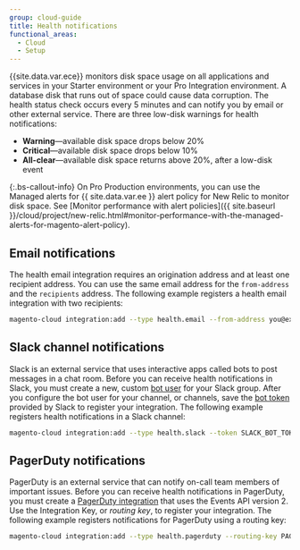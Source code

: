 ```yaml
---
group: cloud-guide
title: Health notifications
functional_areas:
  - Cloud
  - Setup
---
```


{{site.data.var.ece}} monitors disk space usage on all applications and services in your Starter environment or your Pro Integration environment. A database disk that runs out of space could cause data corruption. The health status check occurs every 5 minutes and can notify you by email or other external service. There are three low-disk warnings for health notifications:

-  **Warning**—available disk space drops below 20%
-  **Critical**—available disk space drops below 10%
-  **All-clear**—available disk space returns above 20%, after a low-disk event

{:.bs-callout-info}
On Pro Production environments, you can use the Managed alerts for {{ site.data.var.ee }} alert policy for New Relic to monitor disk space. See [Monitor performance with alert policies]({{ site.baseurl }}/cloud/project/new-relic.html#monitor-performance-with-the-managed-alerts-for-magento-alert-policy).

## Email notifications

The health email integration requires an origination address and at least one recipient address. You can use the same email address for the `from-address` and the `recipients` address. The following example registers a health email integration with two recipients:

```bash
magento-cloud integration:add --type health.email --from-address you@example.com --recipients them@example.com --recipients others@example.com
```

## Slack channel notifications

Slack is an external service that uses interactive apps called bots to post messages in a chat room. Before you can receive health notifications in Slack, you must create a new, custom [bot user](https://api.slack.com/bot-users) for your Slack group. After you configure the bot user for your channel, or channels, save the [bot token](https://api.slack.com/docs/token-types#bot) provided by Slack to register your integration. The following example registers health notifications in a Slack channel:

```bash
magento-cloud integration:add --type health.slack --token SLACK_BOT_TOKEN --channel '#slack-channel-name'
```

## PagerDuty notifications

PagerDuty is an external service that can notify on-call team members of important issues. Before you can receive health notifications in PagerDuty, you must create a [PagerDuty integration](https://v2.developer.pagerduty.com/v2/docs/integrating) that uses the Events API version 2. Use the Integration Key, or _routing key_, to register your integration. The following example registers notifications for PagerDuty using a routing key:

```bash
magento-cloud integration:add --type health.pagerduty --routing-key PAGERDUTY_ROUTING_KEY
```